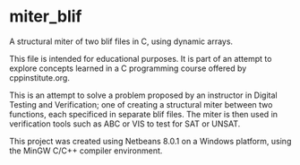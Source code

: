 miter_blif
==========

A structural miter of two blif files in C, using dynamic arrays.

This file is intended for educational purposes.  It is part of an attempt to explore concepts learned in a C programming course offered by cppinstitute.org.

This is an attempt to solve a problem proposed by an instructor in Digital Testing and Verification; one of creating a structural miter between two functions, each specificed in separate blif files.  The miter is then used in verification tools such as ABC or VIS to test for SAT or UNSAT.

This project was created using Netbeans 8.0.1 on a Windows platform, using the MinGW C/C++ compiler environment.
